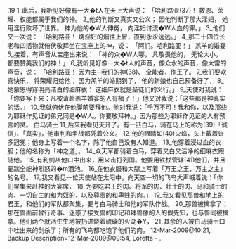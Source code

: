 .19 
1_此后，我听见好像有一大�t人在天上大声说： 
「哈利路亚(37)！ 
救恩、荣耀、权能都属于我们的神。 
2_他的判断又真实又公义； 
因他判断了那大淫妇， 
她用淫行败坏了世界。 
神为他的�W人伸冤， 
向淫妇讨流�W人血的罪。」 
3_他们又一次说： 
「哈利路亚！ 
烧淫妇的烟往上冒，直到永永远远。」 
4_那二十四位长老和四活物就俯伏敬拜坐在宝座上的神，说： 
「阿们。哈利路亚！」 
羔羊的婚宴 
5_接着，有声音从宝座出来说： 
「神的众�W人哪， 
凡敬畏他的， 
无论大小， 
都要赞美我们的神！」 
6_我听见好像一大�t人的声音，像众水的声音，像大雷的声音，说： 
「哈利路亚！ 
因为主─我们的神(38)、 
全能者，作王了。 
7_我们要欢喜快乐， 
将荣耀归给他； 
因为羔羊的婚期到了， 
他的新娘也自己预备好了， 
8_她蒙恩得穿明亮洁白的细麻衣： 
这细麻衣就是圣徒们的义行。」 
9_天使对我说：「你要写下来：凡被请赴羔羊婚宴的人有福了！」他又对我说：「这些都是神真实的话。」 10_我就俯伏在他脚前要拜他。他对我说：「千万不可！我和你，以及那些为耶稣作见证的弟兄同是�W人。你要敬拜神。」因为那些为耶稣作见证的人有预言的灵。 
白马骑士 
11_后来我看见天开了。有一匹白马，骑在马上的称为(39)「诚信」、「真实」，他审判和争战都凭着公义。 12_他的眼睛如(40)火焰，头上戴着许多冠冕；他身上写着一个名字，除了他自己没有人知道。 13_他穿着浸过血的衣服；他的名称为「神之道」。 14_众天军都骑着白马，穿着又白又洁净的细麻衣跟随他。 15_有利剑从他口中出来，用来击打列国。他要用铁杖管辖(41)他们，并且要踹全能神烈怒的�m酒池。 16_在他衣服和大腿上写着「万王之王，万主之主」的名号。 
17_我又看见一位天使站在太阳中，向天空一切的飞鸟大声喊着说：「你们聚集来赴神的大宴席， 18_为要吃君王的肉、将军的肉、壮士的肉、马和骑士的肉、一切自主的和为奴的，以及尊贵的和卑贱的肉。」 
19_我又看见那兽和地上的君王，和他们的军队都聚集，要与白马骑士和他的军队作战。 20_那兽被擒拿了；那在兽面前曾行奇事、迷惑了接受兽的印记和拜兽像的人的假先知，也与兽同被擒拿。他们两个就活生生地被扔进烧着硫磺的火湖�Y， 21_其余的人被白马骑士口中吐出来的剑杀了；所有的飞鸟都吃饱了他们的肉。 
12-Mar-2009@10:21, Backup Description=12-Mar-2009@09:54, Loretta - 
.